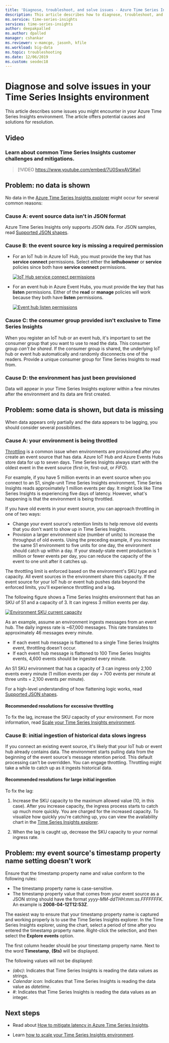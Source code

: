 ```yaml
---
title: 'Diagnose, troubleshoot, and solve issues - Azure Time Series Insights | Microsoft Docs'
description: This article describes how to diagnose, troubleshoot, and solve common issues in your Azure Time Series Insights environment.
ms.service: time-series-insights
services: time-series-insights
author: deepakpalled
ms.author: dpalled
manager: cshankar
ms.reviewer: v-mamcge, jasonh, kfile
ms.workload: big-data
ms.topic: troubleshooting
ms.date: 12/06/2019
ms.custom: seodec18
---
```


# Diagnose and solve issues in your Time Series Insights environment

This article describes some issues you might encounter in your Azure Time Series Insights environment. The article offers potential causes and solutions for resolution.

## Video

### Learn about common Time Series Insights customer challenges and mitigations.</br>

> [!VIDEO https://www.youtube.com/embed/7U0SwxAVSKw]

## Problem: no data is shown

No data in the [Azure Time Series Insights explorer](https://insights.timeseries.azure.com) might occur for several common reasons:

### Cause A: event source data isn't in JSON format

Azure Time Series Insights only supports JSON data. For JSON samples, read [Supported JSON shapes](./how-to-shape-query-json.md).

### Cause B: the event source key is missing a required permission

* For an IoT hub in Azure IoT Hub, you must provide the key that has **service connect** permissions. Select either the **iothubowner** or **service** policies since both have **service connect** permissions.

   [![IoT Hub service connect permissions](media/diagnose-and-solve-problems/iothub-serviceconnect-permissions.png)](media/diagnose-and-solve-problems/iothub-serviceconnect-permissions.png#lightbox)

* For an event hub in Azure Event Hubs, you must provide the key that has **listen** permissions. Either of the **read** or **manage** policies will work because they both have **listen** permissions.

   [![Event hub listen permissions](media/diagnose-and-solve-problems/eventhub-listen-permissions.png)](media/diagnose-and-solve-problems/eventhub-listen-permissions.png#lightbox)

### Cause C: the consumer group provided isn't exclusive to Time Series Insights

When you register an IoT hub or an event hub, it's important to set the consumer group that you want to use to read the data. This consumer group *can't be shared*. If the consumer group is shared, the underlying IoT hub or event hub automatically and randomly disconnects one of the readers. Provide a unique consumer group for Time Series Insights to read from.

### Cause D: the environment has just been provisioned

Data will appear in your Time Series Insights explorer within a few minutes after the environment and its data are first created.

## Problem: some data is shown, but data is missing

When data appears only partially and the data appears to be lagging, you should consider several possibilities.

### Cause A: your environment is being throttled

[Throttling](time-series-insights-environment-mitigate-latency.md) is a common issue when environments are provisioned after you create an event source that has data. Azure IoT Hub and Azure Events Hubs store data for up to seven days. Time Series Insights always start with the oldest event in the event source (first-in, first-out, or *FIFO*).

For example, if you have 5 million events in an event source when you connect to an S1, single-unit Time Series Insights environment, Time Series Insights reads approximately 1 million events per day. It might look like Time Series Insights is experiencing five days of latency. However, what's happening is that the environment is being throttled.

If you have old events in your event source, you can approach throttling in one of two ways:

- Change your event source's retention limits to help remove old events that you don't want to show up in Time Series Insights.
- Provision a larger environment size (number of units) to increase the throughput of old events. Using the preceding example, if you increase the same S1 environment to five units for one day, the environment should catch up within a day. If your steady-state event production is 1 million or fewer events per day, you can reduce the capacity of the event to one unit after it catches up.

The throttling limit is enforced based on the environment's SKU type and capacity. All event sources in the environment share this capacity. If the event source for your IoT hub or event hub pushes data beyond the enforced limits, you'll experience throttling and a lag.

The following figure shows a Time Series Insights environment that has an SKU of S1 and a capacity of 3. It can ingress 3 million events per day.

[![Environment SKU current capacity](media/diagnose-and-solve-problems/environment-sku-current-capacity.png)](media/diagnose-and-solve-problems/environment-sku-current-capacity.png#lightbox)

As an example, assume an environment ingests messages from an event hub. The daily ingress rate is ~67,000 messages. This rate translates to approximately 46 messages every minute. 

* If each event hub message is flattened to a single Time Series Insights event, throttling doesn't occur. 
* If each event hub message is flattened to 100 Time Series Insights events, 4,600 events should be ingested every minute. 

An S1 SKU environment that has a capacity of 3 can ingress only 2,100 events every minute (1 million events per day = 700 events per minute at three units = 2,100 events per minute). 

For a high-level understanding of how flattening logic works, read [Supported JSON shapes](./how-to-shape-query-json.md).

#### Recommended resolutions for excessive throttling

To fix the lag, increase the SKU capacity of your environment. For more information, read [Scale your Time Series Insights environment](time-series-insights-how-to-scale-your-environment.md).

### Cause B: initial ingestion of historical data slows ingress

If you connect an existing event source, it's likely that your IoT hub or event hub already contains data. The environment starts pulling data from the beginning of the event source's message retention period. This default processing can't be overridden. You can engage throttling. Throttling might take a while to catch up as it ingests historical data.

#### Recommended resolutions for large initial ingestion

To fix the lag:

1. Increase the SKU capacity to the maximum allowed value (10, in this case). After you increase capacity, the ingress process starts to catch up much more quickly. You are charged for the increased capacity. To visualize how quickly you're catching up, you can view the availability chart in the [Time Series Insights explorer](https://insights.timeseries.azure.com).

2. When the lag is caught up, decrease the SKU capacity to your normal ingress rate.

## Problem: my event source's timestamp property name setting doesn't work

Ensure that the timestamp property name and value conform to the following rules:

* The timestamp property name is case-sensitive.
* The timestamp property value that comes from your event source as a JSON string should have the format _yyyy-MM-ddTHH:mm:ss.FFFFFFFK_. An example is **2008-04-12T12:53Z**.

The easiest way to ensure that your timestamp property name is captured and working properly is to use the Time Series Insights explorer. In the Time Series Insights explorer, using the chart, select a period of time after you entered the timestamp property name. Right-click the selection, and then select the **Explore events** option.

The first column header should be your timestamp property name. Next to the word **Timestamp**, **($ts)** will be displayed.

The following values will not be displayed:

- *(abc)*: Indicates that Time Series Insights is reading the data values as strings.
- *Calendar icon*: Indicates that Time Series Insights is reading the data value as *datetime*.
- *#*: Indicates that Time Series Insights is reading the data values as an integer.

## Next steps

- Read about [How to mitigate latency in Azure Time Series Insights](time-series-insights-environment-mitigate-latency.md).

- Learn [how to scale your Time Series Insights environment](time-series-insights-how-to-scale-your-environment.md).